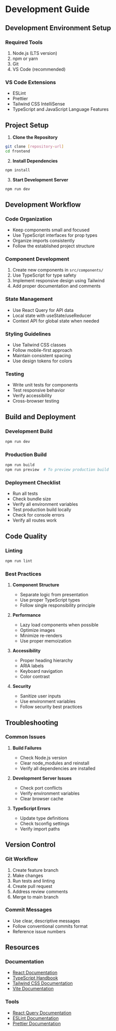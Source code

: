 # Development Guide

## Development Environment Setup

### Required Tools
1. Node.js (LTS version)
2. npm or yarn
3. Git
4. VS Code (recommended)

### VS Code Extensions
- ESLint
- Prettier
- Tailwind CSS IntelliSense
- TypeScript and JavaScript Language Features

## Project Setup

1. **Clone the Repository**
```bash
git clone [repository-url]
cd frontend
```

2. **Install Dependencies**
```bash
npm install
```

3. **Start Development Server**
```bash
npm run dev
```

## Development Workflow

### Code Organization
- Keep components small and focused
- Use TypeScript interfaces for prop types
- Organize imports consistently
- Follow the established project structure

### Component Development
1. Create new components in `src/components/`
2. Use TypeScript for type safety
3. Implement responsive design using Tailwind
4. Add proper documentation and comments

### State Management
- Use React Query for API data
- Local state with useState/useReducer
- Context API for global state when needed

### Styling Guidelines
- Use Tailwind CSS classes
- Follow mobile-first approach
- Maintain consistent spacing
- Use design tokens for colors

### Testing
- Write unit tests for components
- Test responsive behavior
- Verify accessibility
- Cross-browser testing

## Build and Deployment

### Development Build
```bash
npm run dev
```

### Production Build
```bash
npm run build
npm run preview  # To preview production build
```

### Deployment Checklist
- Run all tests
- Check bundle size
- Verify all environment variables
- Test production build locally
- Check for console errors
- Verify all routes work

## Code Quality

### Linting
```bash
npm run lint
```

### Best Practices
1. **Component Structure**
   - Separate logic from presentation
   - Use proper TypeScript types
   - Follow single responsibility principle

2. **Performance**
   - Lazy load components when possible
   - Optimize images
   - Minimize re-renders
   - Use proper memoization

3. **Accessibility**
   - Proper heading hierarchy
   - ARIA labels
   - Keyboard navigation
   - Color contrast

4. **Security**
   - Sanitize user inputs
   - Use environment variables
   - Follow security best practices

## Troubleshooting

### Common Issues
1. **Build Failures**
   - Check Node.js version
   - Clear node_modules and reinstall
   - Verify all dependencies are installed

2. **Development Server Issues**
   - Check port conflicts
   - Verify environment variables
   - Clear browser cache

3. **TypeScript Errors**
   - Update type definitions
   - Check tsconfig settings
   - Verify import paths

## Version Control

### Git Workflow
1. Create feature branch
2. Make changes
3. Run tests and linting
4. Create pull request
5. Address review comments
6. Merge to main branch

### Commit Messages
- Use clear, descriptive messages
- Follow conventional commits format
- Reference issue numbers

## Resources

### Documentation
- [React Documentation](https://reactjs.org/docs)
- [TypeScript Handbook](https://www.typescriptlang.org/docs)
- [Tailwind CSS Documentation](https://tailwindcss.com/docs)
- [Vite Documentation](https://vitejs.dev/guide)

### Tools
- [React Query Documentation](https://react-query.tanstack.com)
- [ESLint Documentation](https://eslint.org/docs)
- [Prettier Documentation](https://prettier.io/docs)

